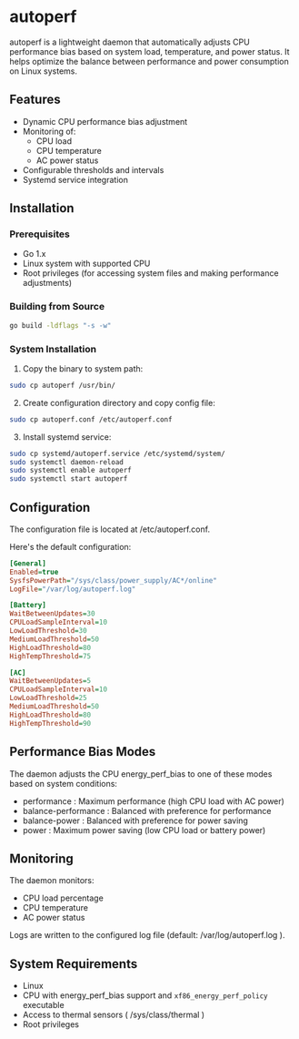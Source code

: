 # autoperf

autoperf is a lightweight daemon that automatically adjusts CPU performance bias based on system load, temperature, and power status. It helps optimize the balance between performance and power consumption on Linux systems.

## Features

- Dynamic CPU performance bias adjustment
- Monitoring of:
  - CPU load
  - CPU temperature
  - AC power status
- Configurable thresholds and intervals
- Systemd service integration

## Installation

### Prerequisites

- Go 1.x
- Linux system with supported CPU
- Root privileges (for accessing system files and making performance adjustments)

### Building from Source

```bash
go build -ldflags "-s -w"
```

### System Installation

1. Copy the binary to system path:

```bash
sudo cp autoperf /usr/bin/
 ```

2. Create configuration directory and copy config file:
```bash
sudo cp autoperf.conf /etc/autoperf.conf
 ```

3. Install systemd service:
```bash
sudo cp systemd/autoperf.service /etc/systemd/system/
sudo systemctl daemon-reload
sudo systemctl enable autoperf
sudo systemctl start autoperf
 ```

## Configuration
The configuration file is located at /etc/autoperf.conf.

Here's the default configuration:

```ini
[General]
Enabled=true
SysfsPowerPath="/sys/class/power_supply/AC*/online"
LogFile="/var/log/autoperf.log"

[Battery]
WaitBetweenUpdates=30
CPULoadSampleInterval=10
LowLoadThreshold=30
MediumLoadThreshold=50
HighLoadThreshold=80
HighTempThreshold=75

[AC]
WaitBetweenUpdates=5
CPULoadSampleInterval=10
LowLoadThreshold=25
MediumLoadThreshold=50
HighLoadThreshold=80
HighTempThreshold=90
 ```

## Performance Bias Modes
The daemon adjusts the CPU energy_perf_bias to one of these modes based on system conditions:

- performance : Maximum performance (high CPU load with AC power)
- balance-performance : Balanced with preference for performance
- balance-power : Balanced with preference for power saving
- power : Maximum power saving (low CPU load or battery power)

## Monitoring

The daemon monitors:

- CPU load percentage
- CPU temperature
- AC power status

Logs are written to the configured log file (default: /var/log/autoperf.log ).

## System Requirements
- Linux
- CPU with energy_perf_bias support and `xf86_energy_perf_policy` executable
- Access to thermal sensors ( /sys/class/thermal )
- Root privileges
